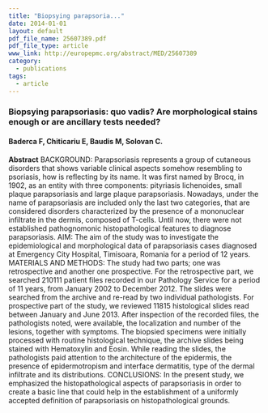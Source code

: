 ```yaml
---
title: "Biopsying parapsoria..."
date: 2014-01-01
layout: default
pdf_file_name: 25607389.pdf
pdf_file_type: article
www_link: http://europepmc.org/abstract/MED/25607389
category:
  - publications
tags:
  - article
---
```


### Biopsying parapsoriasis: quo vadis? Are morphological stains enough or are ancillary tests needed?
#### Baderca F, Chiticariu E, Baudis M, Solovan C.

**Abstract** BACKGROUND: Parapsoriasis represents a group of cutaneous disorders that shows variable clinical aspects somehow resembling to psoriasis, how is reflecting by its name. It was first named by Brocq, in 1902, as an entity with three components: pityriasis lichenoides, small plaque parapsoriasis and large plaque parapsoriasis. Nowadays, under the name of parapsoriasis are included only the last two categories, that are considered disorders characterized by the presence of a mononuclear infiltrate in the dermis, composed of T-cells. Until now, there were not established pathognomonic histopathological features to diagnose parapsoriasis. AIM: The aim of the study was to investigate the epidemiological and morphological data of parapsoriasis cases diagnosed at Emergency City Hospital, Timisoara, Romania for a period of 12 years. MATERIALS AND METHODS: The study had two parts; one was retrospective and another one prospective. For the retrospective part, we searched 210111 patient files recorded in our Pathology Service for a period of 11 years, from January 2002 to December 2012. The slides were searched from the archive and re-read by two individual pathologists. For prospective part of the study, we reviewed 11815 histological slides read between January and June 2013. After inspection of the recorded files, the pathologists noted, were available, the localization and number of the lesions, together with symptoms. The biopsied specimens were initially processed with routine histological technique, the archive slides being stained with Hematoxylin and Eosin. While reading the slides, the pathologists paid attention to the architecture of the epidermis, the presence of epidermotropism and interface dermatitis, type of the dermal infiltrate and its distributions. CONCLUSIONS: In the present study, we emphasized the histopathological aspects of parapsoriasis in order to create a basic line that could help in the establishment of a uniformly accepted definition of parapsoriasis on histopathological grounds.

